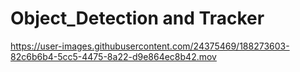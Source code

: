 # Object_Detection and Tracker

https://user-images.githubusercontent.com/24375469/188273603-82c6b6b4-5cc5-4475-8a22-d9e864ec8b42.mov

